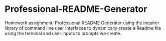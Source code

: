 # Professional-README-Generator
Homework assignment: Professional README Generator using the inquirer library of command line user interfaces to dynamically create a Readme file using the terminal and user inputs to prompts we create.
